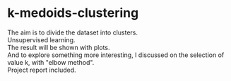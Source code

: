 # k-medoids-clustering
The aim is to divide the dataset into clusters.<br>
Unsupervised learning.<br>
The result will be shown with plots.<br>
And to explore something more interesting, I discussed on the selection of value k, with "elbow method".<br>
Project report included.
